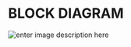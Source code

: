 # BLOCK DIAGRAM

![enter image description here](https://www.linkpicture.com/q/WhatsApp-Image-2022-03-07-at-00.33.16.jpeg)
